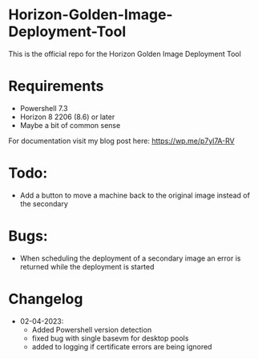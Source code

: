 # Horizon-Golden-Image-Deployment-Tool
This is the official repo for the Horizon Golden Image Deployment Tool

# Requirements
- Powershell 7.3
- Horizon 8 2206 (8.6) or later
- Maybe a bit of common sense

For documentation visit my blog post here:
https://wp.me/p7yl7A-RV

# Todo:
- Add a button to move a machine back to the original image instead of the secondary

# Bugs:
- When scheduling the deployment of a secondary image an error is returned while the deployment is started

# Changelog
- 02-04-2023:
  - Added Powershell version detection
  - fixed bug with single basevm for desktop pools
  - added to logging if certificate errors are being ignored

